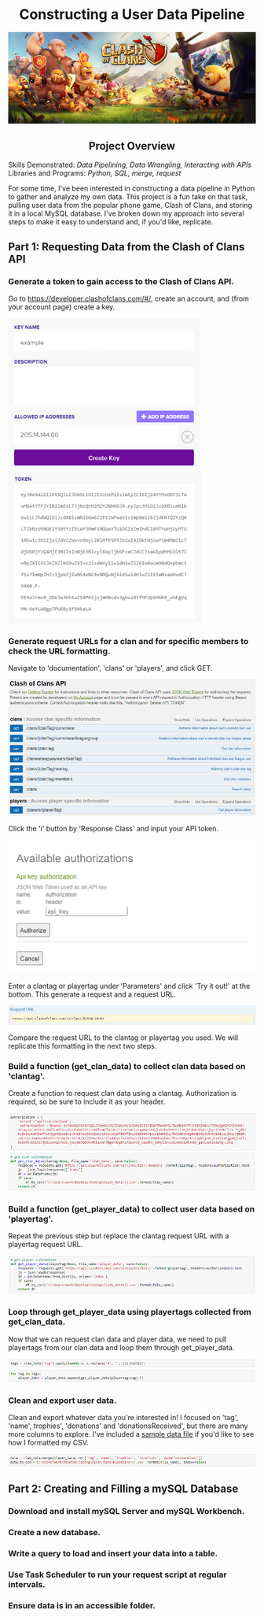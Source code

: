 # <div align="center">Constructing a User Data Pipeline<div>
<p align="center">
  <img src="https://github.com/nphorsley59/Clash_Pipeline/blob/main/Figures/Clash_Banner.png" />
</p>

## <div align="center">Project Overview<div>
Skills Demonstrated: *Data Pipelining, Data Wrangling, Interacting with APIs*<br>
Libraries and Programs: *Python, SQL, merge, request*<br>

For some time, I've been interested in constructing a data pipeline in Python to gather and analyze my own data. This project is a fun take on that task, pulling user data from the popular phone game, Clash of Clans, and storing it in a local MySQL database. I've broken down my approach into several steps to make it easy to understand and, if you'd like, replicate.<br>

## Part 1: Requesting Data from the Clash of Clans API
### Generate a token to gain access to the Clash of Clans API.
Go to https://developer.clashofclans.com/#/, create an account, and (from your account page) create a key.<br>

![alt_text](https://github.com/nphorsley59/Clash_Pipeline/blob/main/Figures/create_key.png "Create a Key") ![alt_text](https://github.com/nphorsley59/Clash_Pipeline/blob/main/Figures/api_token.png "API Token")<br>

### Generate request URLs for a clan and for specific members to check the URL formatting.
Navigate to 'documentation', 'clans' or 'players', and click GET.<br>

![alt_text](https://github.com/nphorsley59/Clash_Pipeline/blob/main/Figures/documentation.png "Documentation Page")<br>

Click the 'i' button by 'Response Class' and input your API token.<br>

![alt_text](https://github.com/nphorsley59/Clash_Pipeline/blob/main/Figures/authorization.png "Authorize")<br>

Enter a clantag or playertag under 'Parameters' and click 'Try it out!' at the bottom. This generate a request and a request URL.<br>

![alt_text](https://github.com/nphorsley59/Clash_Pipeline/blob/main/Figures/clan_URL.png "Request URL")<br>

Compare the request URL to the clantag or playertag you used. We will replicate this formatting in the next two steps.<br>

### Build a function (get_clan_data) to collect clan data based on 'clantag'.
Create a function to request clan data using a clantag. Authorization is required, so be sure to include it as your header.<br>

![alt_text](https://github.com/nphorsley59/Clash_Pipeline/blob/main/Figures/request_header.png "Header")<br>
![alt_text](https://github.com/nphorsley59/Clash_Pipeline/blob/main/Figures/get_clan_data.png "get_clan_data Function")<br>

### Build a function (get_player_data) to collect user data based on 'playertag'.
Repeat the previous step but replace the clantag request URL with a playertag request URL.<br>

![alt_text](https://github.com/nphorsley59/Clash_Pipeline/blob/main/Figures/get_player_data.png "get_player_data Function")<br>

### Loop through get_player_data using playertags collected from get_clan_data.
Now that we can request clan data and player data, we need to pull playertags from our clan data and loop them through get_player_data.<br>

![alt_text](https://github.com/nphorsley59/Clash_Pipeline/blob/main/Figures/playertag_loop.png "Playertag Loop")<br>

### Clean and export user data.
Clean and export whatever data you're interested in! I focused on 'tag', 'name', trophies', 'donations' and 'donationsReceived', but there are many more columns to explore. I've included a [sample data file]() if you'd like to see how I formatted my CSV.<br>

![alt_text](https://github.com/nphorsley59/Clash_Pipeline/blob/main/Figures/clean_and_export.png "Export Data")<br>

## Part 2: Creating and Filling a mySQL Database
### Download and install mySQL Server and mySQL Workbench.

### Create a new database.

### Write a query to load and insert your data into a table.

### Use Task Scheduler to run your request script at regular intervals.

### Ensure data is in an accessible folder.

